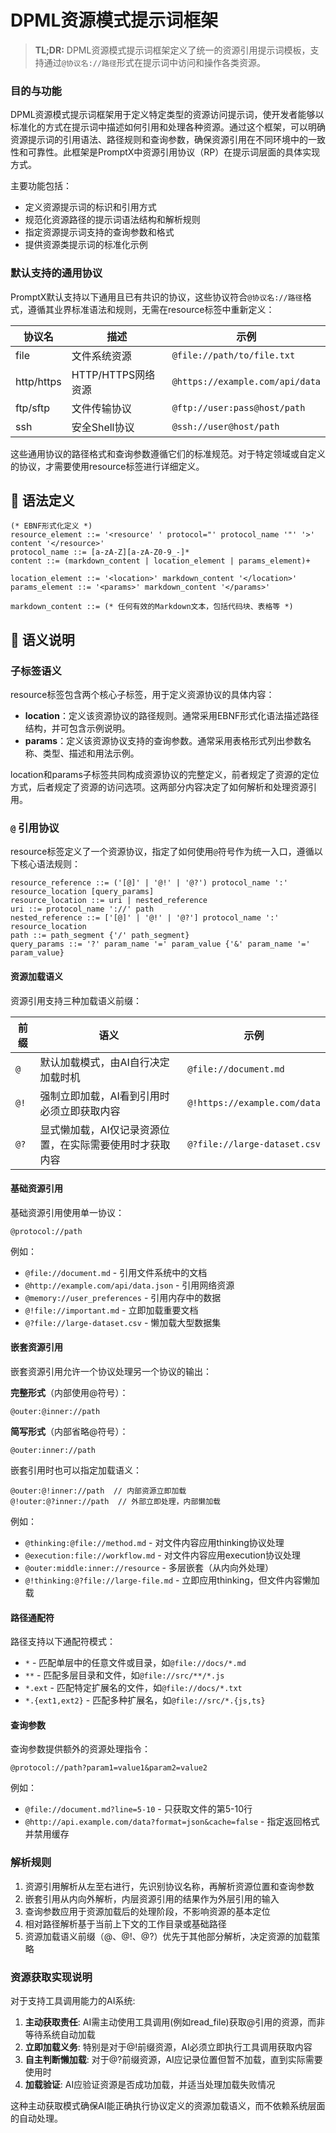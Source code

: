 # DPML资源模式提示词框架

> **TL;DR:** DPML资源模式提示词框架定义了统一的资源引用提示词模板，支持通过`@协议名://路径`形式在提示词中访问和操作各类资源。

### 目的与功能

DPML资源模式提示词框架用于定义特定类型的资源访问提示词，使开发者能够以标准化的方式在提示词中描述如何引用和处理各种资源。通过这个框架，可以明确资源提示词的引用语法、路径规则和查询参数，确保资源引用在不同环境中的一致性和可靠性。此框架是PromptX中资源引用协议（RP）在提示词层面的具体实现方式。

主要功能包括：
- 定义资源提示词的标识和引用方式
- 规范化资源路径的提示词语法结构和解析规则
- 指定资源提示词支持的查询参数和格式
- 提供资源类提示词的标准化示例

### 默认支持的通用协议

PromptX默认支持以下通用且已有共识的协议，这些协议符合`@协议名://路径`格式，遵循其业界标准语法和规则，无需在resource标签中重新定义：

| 协议名 | 描述 | 示例 |
|-------|------|------|
| file  | 文件系统资源 | `@file://path/to/file.txt` |
| http/https | HTTP/HTTPS网络资源 | `@https://example.com/api/data` |
| ftp/sftp | 文件传输协议 | `@ftp://user:pass@host/path` |
| ssh | 安全Shell协议 | `@ssh://user@host/path` |

这些通用协议的路径格式和查询参数遵循它们的标准规范。对于特定领域或自定义的协议，才需要使用resource标签进行详细定义。

## 📝 语法定义

```ebnf
(* EBNF形式化定义 *)
resource_element ::= '<resource' ' protocol="' protocol_name '"' '>' content '</resource>'
protocol_name ::= [a-zA-Z][a-zA-Z0-9_-]*
content ::= (markdown_content | location_element | params_element)+

location_element ::= '<location>' markdown_content '</location>'
params_element ::= '<params>' markdown_content '</params>'

markdown_content ::= (* 任何有效的Markdown文本，包括代码块、表格等 *)
```

## 🧩 语义说明

### 子标签语义

resource标签包含两个核心子标签，用于定义资源协议的具体内容：

- **location**：定义该资源协议的路径规则。通常采用EBNF形式化语法描述路径结构，并可包含示例说明。
- **params**：定义该资源协议支持的查询参数。通常采用表格形式列出参数名称、类型、描述和用法示例。

location和params子标签共同构成资源协议的完整定义，前者规定了资源的定位方式，后者规定了资源的访问选项。这两部分内容决定了如何解析和处理资源引用。

### `@` 引用协议

resource标签定义了一个资源协议，指定了如何使用`@`符号作为统一入口，遵循以下核心语法规则：

```ebnf
resource_reference ::= ('[@]' | '@!' | '@?') protocol_name ':' resource_location [query_params]
resource_location ::= uri | nested_reference
uri ::= protocol_name '://' path
nested_reference ::= ['[@]' | '@!' | '@?'] protocol_name ':' resource_location
path ::= path_segment {'/' path_segment}
query_params ::= '?' param_name '=' param_value {'&' param_name '=' param_value}
```

#### 资源加载语义

资源引用支持三种加载语义前缀：

| 前缀 | 语义 | 示例 |
|-----|------|------|
| `@` | 默认加载模式，由AI自行决定加载时机 | `@file://document.md` |
| `@!` | 强制立即加载，AI看到引用时必须立即获取内容 | `@!https://example.com/data` |
| `@?` | 显式懒加载，AI仅记录资源位置，在实际需要使用时才获取内容 | `@?file://large-dataset.csv` |

#### 基础资源引用

基础资源引用使用单一协议：
```
@protocol://path
```

例如：
- `@file://document.md` - 引用文件系统中的文档
- `@http://example.com/api/data.json` - 引用网络资源
- `@memory://user_preferences` - 引用内存中的数据
- `@!file://important.md` - 立即加载重要文档
- `@?file://large-dataset.csv` - 懒加载大型数据集

#### 嵌套资源引用

嵌套资源引用允许一个协议处理另一个协议的输出：

**完整形式**（内部使用@符号）：
```
@outer:@inner://path
```

**简写形式**（内部省略@符号）：
```
@outer:inner://path
```

嵌套引用时也可以指定加载语义：
```
@outer:@!inner://path  // 内部资源立即加载
@!outer:@?inner://path  // 外部立即处理，内部懒加载
```

例如：
- `@thinking:@file://method.md` - 对文件内容应用thinking协议处理
- `@execution:file://workflow.md` - 对文件内容应用execution协议处理
- `@outer:middle:inner://resource` - 多层嵌套（从内向外处理）
- `@!thinking:@?file://large-file.md` - 立即应用thinking，但文件内容懒加载

#### 路径通配符

路径支持以下通配符模式：
- `*` - 匹配单层中的任意文件或目录，如`@file://docs/*.md`
- `**` - 匹配多层目录和文件，如`@file://src/**/*.js`
- `*.ext` - 匹配特定扩展名的文件，如`@file://docs/*.txt`
- `*.{ext1,ext2}` - 匹配多种扩展名，如`@file://src/*.{js,ts}`

#### 查询参数

查询参数提供额外的资源处理指令：
```
@protocol://path?param1=value1&param2=value2
```

例如：
- `@file://document.md?line=5-10` - 只获取文件的第5-10行
- `@http://api.example.com/data?format=json&cache=false` - 指定返回格式并禁用缓存

### 解析规则

1. 资源引用解析从左至右进行，先识别协议名称，再解析资源位置和查询参数
2. 嵌套引用从内向外解析，内层资源引用的结果作为外层引用的输入
3. 查询参数应用于资源加载后的处理阶段，不影响资源的基本定位
4. 相对路径解析基于当前上下文的工作目录或基础路径
5. 资源加载语义前缀（@、@!、@?）优先于其他部分解析，决定资源的加载策略

### 资源获取实现说明

对于支持工具调用能力的AI系统:
1. **主动获取责任**: AI需主动使用工具调用(例如read_file)获取@引用的资源，而非等待系统自动加载
2. **立即加载义务**: 特别是对于@!前缀资源，AI必须立即执行工具调用获取内容
3. **自主判断懒加载**: 对于@?前缀资源，AI应记录位置但暂不加载，直到实际需要使用时
4. **加载验证**: AI应验证资源是否成功加载，并适当处理加载失败情况

这种主动获取模式确保AI能正确执行协议定义的资源加载语义，而不依赖系统层面的自动处理。


